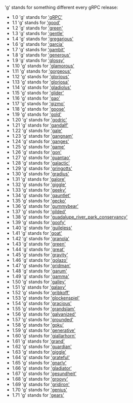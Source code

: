 'g' stands for something different every gRPC release:

- 1.0 'g' stands for ['gRPC'](https://github.com/grpc/grpc/tree/v1.0.x)
- 1.1 'g' stands for ['good'](https://github.com/grpc/grpc/tree/v1.1.x)
- 1.2 'g' stands for ['green'](https://github.com/grpc/grpc/tree/v1.2.x)
- 1.3 'g' stands for ['gentle'](https://github.com/grpc/grpc/tree/v1.3.x)
- 1.4 'g' stands for ['gregarious'](https://github.com/grpc/grpc/tree/v1.4.x)
- 1.6 'g' stands for ['garcia'](https://github.com/grpc/grpc/tree/v1.6.x)
- 1.7 'g' stands for ['gambit'](https://github.com/grpc/grpc/tree/v1.7.x)
- 1.8 'g' stands for ['generous'](https://github.com/grpc/grpc/tree/v1.8.x)
- 1.9 'g' stands for ['glossy'](https://github.com/grpc/grpc/tree/v1.9.x)
- 1.10 'g' stands for ['glamorous'](https://github.com/grpc/grpc/tree/v1.10.x)
- 1.11 'g' stands for ['gorgeous'](https://github.com/grpc/grpc/tree/v1.11.x)
- 1.12 'g' stands for ['glorious'](https://github.com/grpc/grpc/tree/v1.12.x)
- 1.13 'g' stands for ['gloriosa'](https://github.com/grpc/grpc/tree/v1.13.x)
- 1.14 'g' stands for ['gladiolus'](https://github.com/grpc/grpc/tree/v1.14.x)
- 1.15 'g' stands for ['glider'](https://github.com/grpc/grpc/tree/v1.15.x)
- 1.16 'g' stands for ['gao'](https://github.com/grpc/grpc/tree/v1.16.x)
- 1.17 'g' stands for ['gizmo'](https://github.com/grpc/grpc/tree/v1.17.x)
- 1.18 'g' stands for ['goose'](https://github.com/grpc/grpc/tree/v1.18.x)
- 1.19 'g' stands for ['gold'](https://github.com/grpc/grpc/tree/v1.19.x)
- 1.20 'g' stands for ['godric'](https://github.com/grpc/grpc/tree/v1.20.x)
- 1.21 'g' stands for ['gandalf'](https://github.com/grpc/grpc/tree/v1.21.x)
- 1.22 'g' stands for ['gale'](https://github.com/grpc/grpc/tree/v1.22.x)
- 1.23 'g' stands for ['gangnam'](https://github.com/grpc/grpc/tree/v1.23.x)
- 1.24 'g' stands for ['ganges'](https://github.com/grpc/grpc/tree/v1.24.x)
- 1.25 'g' stands for ['game'](https://github.com/grpc/grpc/tree/v1.25.x)
- 1.26 'g' stands for ['gon'](https://github.com/grpc/grpc/tree/v1.26.x)
- 1.27 'g' stands for ['guantao'](https://github.com/grpc/grpc/tree/v1.27.x)
- 1.28 'g' stands for ['galactic'](https://github.com/grpc/grpc/tree/v1.28.x)
- 1.29 'g' stands for ['gringotts'](https://github.com/grpc/grpc/tree/v1.29.x)
- 1.30 'g' stands for ['gradius'](https://github.com/grpc/grpc/tree/v1.30.x)
- 1.31 'g' stands for ['galore'](https://github.com/grpc/grpc/tree/v1.31.x)
- 1.32 'g' stands for ['giggle'](https://github.com/grpc/grpc/tree/v1.32.x)
- 1.33 'g' stands for ['geeky'](https://github.com/grpc/grpc/tree/v1.33.x)
- 1.34 'g' stands for ['gauntlet'](https://github.com/grpc/grpc/tree/v1.34.x)
- 1.35 'g' stands for ['gecko'](https://github.com/grpc/grpc/tree/v1.35.x)
- 1.36 'g' stands for ['gummybear'](https://github.com/grpc/grpc/tree/v1.36.x)
- 1.37 'g' stands for ['gilded'](https://github.com/grpc/grpc/tree/v1.37.x)
- 1.38 'g' stands for ['guadalupe_river_park_conservancy'](https://github.com/grpc/grpc/tree/v1.38.x)
- 1.39 'g' stands for ['goofy'](https://github.com/grpc/grpc/tree/v1.39.x)
- 1.40 'g' stands for ['guileless'](https://github.com/grpc/grpc/tree/v1.40.x)
- 1.41 'g' stands for ['goat'](https://github.com/grpc/grpc/tree/v1.41.x)
- 1.42 'g' stands for ['granola'](https://github.com/grpc/grpc/tree/v1.42.x)
- 1.43 'g' stands for ['green'](https://github.com/grpc/grpc/tree/v1.43.x)
- 1.44 'g' stands for ['great'](https://github.com/grpc/grpc/tree/v1.44.x)
- 1.45 'g' stands for ['gravity'](https://github.com/grpc/grpc/tree/v1.45.x)
- 1.46 'g' stands for ['golazo'](https://github.com/grpc/grpc/tree/v1.46.x)
- 1.47 'g' stands for ['gridman'](https://github.com/grpc/grpc/tree/v1.47.x)
- 1.48 'g' stands for ['garum'](https://github.com/grpc/grpc/tree/v1.48.x)
- 1.49 'g' stands for ['gamma'](https://github.com/grpc/grpc/tree/v1.49.x)
- 1.50 'g' stands for ['galley'](https://github.com/grpc/grpc/tree/v1.50.x)
- 1.51 'g' stands for ['galaxy'](https://github.com/grpc/grpc/tree/v1.51.x)
- 1.52 'g' stands for ['gribkoff'](https://github.com/grpc/grpc/tree/v1.52.x)
- 1.53 'g' stands for ['glockenspiel'](https://github.com/grpc/grpc/tree/v1.53.x)
- 1.54 'g' stands for ['gracious'](https://github.com/grpc/grpc/tree/v1.54.x)
- 1.55 'g' stands for ['grandslam'](https://github.com/grpc/grpc/tree/v1.55.x)
- 1.56 'g' stands for ['galvanized'](https://github.com/grpc/grpc/tree/v1.56.x)
- 1.57 'g' stands for ['grounded'](https://github.com/grpc/grpc/tree/v1.57.x)
- 1.58 'g' stands for ['goku'](https://github.com/grpc/grpc/tree/v1.58.x)
- 1.59 'g' stands for ['generative'](https://github.com/grpc/grpc/tree/v1.59.x)
- 1.60 'g' stands for ['gjallarhorn'](https://github.com/grpc/grpc/tree/v1.60.x)
- 1.61 'g' stands for ['grand'](https://github.com/grpc/grpc/tree/v1.61.x)
- 1.62 'g' stands for ['guardian'](https://github.com/grpc/grpc/tree/v1.62.x)
- 1.63 'g' stands for ['giggle'](https://github.com/grpc/grpc/tree/v1.63.x)
- 1.64 'g' stands for ['grateful'](https://github.com/grpc/grpc/tree/v1.64.x)
- 1.65 'g' stands for ['gnarly'](https://github.com/grpc/grpc/tree/v1.65.x)
- 1.66 'g' stands for ['gladiator'](https://github.com/grpc/grpc/tree/v1.66.x)
- 1.67 'g' stands for ['gesundheit'](https://github.com/grpc/grpc/tree/v1.67.x)
- 1.68 'g' stands for ['groovy'](https://github.com/grpc/grpc/tree/v1.68.x)
- 1.69 'g' stands for ['gridiron'](https://github.com/grpc/grpc/tree/v1.69.x)
- 1.70 'g' stands for ['genius'](https://github.com/grpc/grpc/tree/v1.70.x)
- 1.71 'g' stands for ['gears'](https://github.com/grpc/grpc/tree/master)
